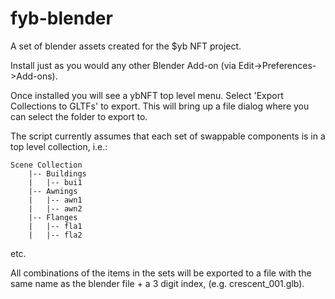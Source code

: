 # fyb-blender
 A set of blender assets created for the $yb NFT project.

Install just as you would any other Blender Add-on (via Edit->Preferences->Add-ons).

Once installed you will see a ybNFT top level menu. Select 'Export Collections to GLTFs' to export. This will bring up a file dialog where you can select the folder to export to.

The script currently assumes that each set of swappable components is in a top level collection, i.e.:
```
Scene Collection
    |-- Buildings
    |   |-- bui1
    |-- Awnings
    |   |-- awn1
    |   |-- awn2
    |-- Flanges
    |   |-- fla1
    |   |-- fla2
```
etc.

All combinations of the items in the sets will be exported to a file with the same name as the blender file + a 3 digit index, (e.g. crescent_001.glb).
